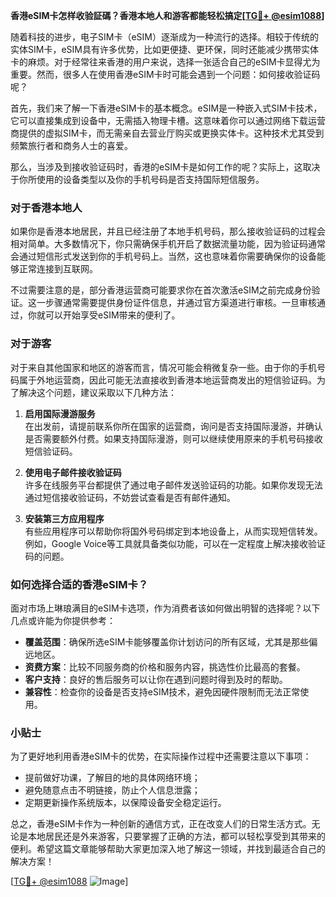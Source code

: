 **香港eSIM卡怎样收验証碼？香港本地人和游客都能轻松搞定[[TG💪+ @esim1088](https://t.me/s/esim1088)]**

随着科技的进步，电子SIM卡（eSIM）逐渐成为一种流行的选择。相较于传统的实体SIM卡，eSIM具有许多优势，比如更便捷、更环保，同时还能减少携带实体卡的麻烦。对于经常往来香港的用户来说，选择一张适合自己的eSIM卡显得尤为重要。然而，很多人在使用香港eSIM卡时可能会遇到一个问题：如何接收验证码呢？

首先，我们来了解一下香港eSIM卡的基本概念。eSIM是一种嵌入式SIM卡技术，它可以直接集成到设备中，无需插入物理卡槽。这意味着你可以通过网络下载运营商提供的虚拟SIM卡，而无需亲自去营业厅购买或更换实体卡。这种技术尤其受到频繁旅行者和商务人士的喜爱。

那么，当涉及到接收验证码时，香港的eSIM卡是如何工作的呢？实际上，这取决于你所使用的设备类型以及你的手机号码是否支持国际短信服务。

### 对于香港本地人

如果你是香港本地居民，并且已经注册了本地手机号码，那么接收验证码的过程会相对简单。大多数情况下，你只需确保手机开启了数据流量功能，因为验证码通常会通过短信形式发送到你的手机号码上。当然，这也意味着你需要确保你的设备能够正常连接到互联网。

不过需要注意的是，部分香港运营商可能要求你在首次激活eSIM之前完成身份验证。这一步骤通常需要提供身份证件信息，并通过官方渠道进行审核。一旦审核通过，你就可以开始享受eSIM带来的便利了。

### 对于游客

对于来自其他国家和地区的游客而言，情况可能会稍微复杂一些。由于你的手机号码属于外地运营商，因此可能无法直接收到香港本地运营商发出的短信验证码。为了解决这个问题，建议采取以下几种方法：

1. **启用国际漫游服务**  
   在出发前，请提前联系你所在国家的运营商，询问是否支持国际漫游，并确认是否需要额外付费。如果支持国际漫游，则可以继续使用原来的手机号码接收短信验证码。

2. **使用电子邮件接收验证码**  
   许多在线服务平台都提供了通过电子邮件发送验证码的功能。如果你发现无法通过短信接收验证码，不妨尝试查看是否有邮件通知。

3. **安装第三方应用程序**  
   有些应用程序可以帮助你将国外号码绑定到本地设备上，从而实现短信转发。例如，Google Voice等工具就具备类似功能，可以在一定程度上解决接收验证码的问题。

### 如何选择合适的香港eSIM卡？

面对市场上琳琅满目的eSIM卡选项，作为消费者该如何做出明智的选择呢？以下几点或许能为你提供参考：

- **覆盖范围**：确保所选eSIM卡能够覆盖你计划访问的所有区域，尤其是那些偏远地区。
- **资费方案**：比较不同服务商的价格和服务内容，挑选性价比最高的套餐。
- **客户支持**：良好的售后服务可以让你在遇到问题时得到及时的帮助。
- **兼容性**：检查你的设备是否支持eSIM技术，避免因硬件限制而无法正常使用。

### 小贴士

为了更好地利用香港eSIM卡的优势，在实际操作过程中还需要注意以下事项：

- 提前做好功课，了解目的地的具体网络环境；
- 避免随意点击不明链接，防止个人信息泄露；
- 定期更新操作系统版本，以保障设备安全稳定运行。

总之，香港eSIM卡作为一种创新的通信方式，正在改变人们的日常生活方式。无论是本地居民还是外来游客，只要掌握了正确的方法，都可以轻松享受到其带来的便利。希望这篇文章能够帮助大家更加深入地了解这一领域，并找到最适合自己的解决方案！

[[TG💪+ @esim1088](https://t.me/s/esim1088) ![Image](https://i.postimg.cc/4NQfJmqS/Snipaste-2025-05-13-00-14-12.png)]